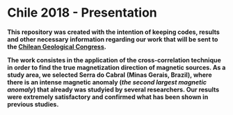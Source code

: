 # Chile 2018 - Presentation


**This repository was created with the intention of keeping codes, results and other necessary information regarding our work that will be sent to the [Chilean Geological Congress](http://congresogeologicochileno.cl/en/home/).**


**The work consistes in the application of the cross-correlation technique in order to find the true magnetization direction of magnetic sources. As a study area, we selected Serra do Cabral (Minas Gerais, Brazil), where there is an intense magnetic anomaly (*the second largest magnetic anomaly*) that already was studyied by several researchers. Our results were extremely satisfactory and confirmed what has been shown in previous studies.**
